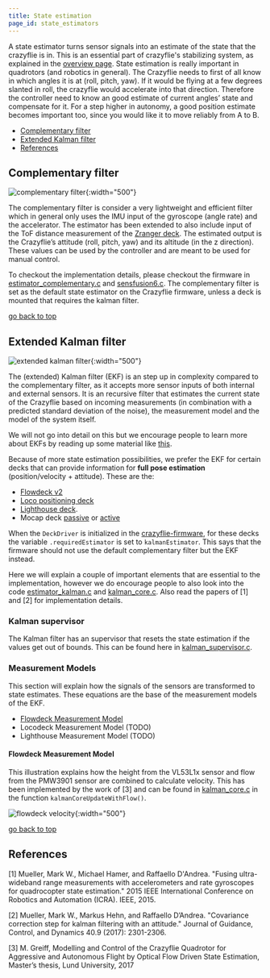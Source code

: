 ```yaml
---
title: State estimation
page_id: state_estimators
---
```




A state estimator turns sensor signals into an estimate of the state that the crazyflie is in. This is an essential part of crazyflie's stabilizing system, as explained in the [overview page](/functional-areas/sensor-to-control/index). State estimation is really important in quadrotors (and robotics in general). The Crazyflie needs to first of all know in which angles it is at (roll, pitch, yaw). If it would be flying at a few degrees slanted in roll, the crazyflie would accelerate into that direction. Therefore the controller need to know an good estimate of current angles’ state and compensate for it. For a step higher in autonomy, a good position estimate becomes important too, since you would like it to move reliably from A to B.

* [Complementary filter](#complementary-filter)
* [Extended Kalman filter](#extended-kalman-filter)
* [References](#references)

## Complementary filter

![complementary filter](/images/complementary_filter.png){:width="500"}

The complementary filter is consider a very lightweight and efficient filter which in general only uses the IMU input of the gyroscope (angle rate) and the accelerator. The estimator has been extended to also include input of the ToF distance measurement of the [Zranger deck](https://store.bitcraze.io/collections/decks/products/z-ranger-deck-v2). The estimated output is the Crazyflie’s attitude (roll, pitch, yaw) and its altitude (in the z direction). These values can be used by the controller and are meant to be used for manual control. 

To checkout the implementation details, please checkout the firmware in [estimator_complementary.c](https://github.com/bitcraze/crazyflie-firmware/blob/master/src/modules/src/estimator_complementary.c) and [sensfusion6.c](https://github.com/bitcraze/crazyflie-firmware/blob/master/src/modules/src/sensfusion6.c). The complementary filter is set as the default state estimator on the Crazyflie firmware, unless a deck is mounted that requires the kalman filter.

[go back to top](#)

## Extended Kalman filter

![extended kalman filter](/images/extended_kalman_filter.png){:width="500"}

The (extended) Kalman filter (EKF) is an step up in complexity compared to the complementary filter, as it accepts more sensor inputs of both internal and external sensors. It is an recursive filter that estimates the current state of the Crazyflie based on incoming measurements (in combination with a predicted standard deviation of the noise), the measurement model and the model of the system itself. 

We will not go into detail on this but we encourage people to learn more about EKFs by reading up some material like [this](https://idsc.ethz.ch/education/lectures/recursive-estimation.html).

Because of more state estimation possibilities, we prefer the EKF for certain decks that can provide information for **full pose estimation** (position/velocity + attitude). These are the:

 * [Flowdeck v2](https://store.bitcraze.io/collections/decks/products/flow-deck-v2)
 * [Loco positioning deck](https://store.bitcraze.io/collections/positioning/products/loco-positioning-deck)
 * [Lighthouse deck](https://store.bitcraze.io/products/lighthouse-positioning-deck). 
 * Mocap deck [passive](https://store.bitcraze.io/products/motion-capture-marker-deck) or [active](https://store.bitcraze.io/products/active-marker-deck)
 
 When the `DeckDriver` is initialized in the [crazyflie-firmware](https://github.com/bitcraze/crazyflie-firmware/), for these decks the variable `.requiredEstimator` is set to `kalmanEstimator`. This says that the firmware should not use the default complementary filter but the EKF instead.

Here we will explain a couple of important elements that are essential to the implementation, however we do encourage people to also look into the code [estimator_kalman.c](https://github.com/bitcraze/crazyflie-firmware/blob/master/src/modules/src/estimator_kalman.c) and [kalman_core.c](https://github.com/bitcraze/crazyflie-firmware/blob/master/src/modules/src/kalman_core.c). Also read the papers of [1] and [2] for implementation details.

### Kalman supervisor

The Kalman filter has an supervisor that resets the state estimation if the values get out of bounds. This can be found here in [kalman_supervisor.c](https://github.com/bitcraze/crazyflie-firmware/blob/master/src/modules/src/kalman_supervisor.c). 

### Measurement Models

This section will explain how the signals of the sensors are transformed to state estimates. These equations are the base of the measurement models of the EKF.

* [Flowdeck Measurement Model](#flowdeck-measurement-model)
* Locodeck Measurement Model (TODO)
* Lighthouse Measurement Model (TODO)


#### Flowdeck Measurement Model

This illustration explains how the height from the VL53L1x sensor and flow from the PMW3901 sensor are combined to calculate velocity. This has been implemented by the work of [3] and can be found in [kalman_core.c](https://github.com/bitcraze/crazyflie-firmware/blob/master/src/modules/src/kalman_core.c) in the function `kalmanCoreUpdateWithFlow()`.

![flowdeck velocity](/images/flowdeck_velocity.png){:width="500"}


[go back to top](#)


## References
[1] Mueller, Mark W., Michael Hamer, and Raffaello D'Andrea. "Fusing ultra-wideband range measurements with accelerometers and rate gyroscopes for quadrocopter state estimation." 2015 IEEE International Conference on Robotics and Automation (ICRA). IEEE, 2015.

[2] Mueller, Mark W., Markus Hehn, and Raffaello D’Andrea. "Covariance correction step for kalman filtering with an attitude." Journal of Guidance, Control, and Dynamics 40.9 (2017): 2301-2306.

[3] M. Greiff, Modelling and Control of the Crazyflie Quadrotor for Aggressive and Autonomous Flight by Optical Flow Driven State Estimation, Master’s thesis, Lund University, 2017



